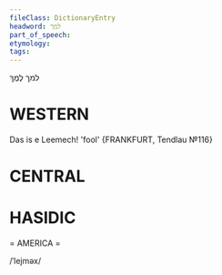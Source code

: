 ```yaml
---
fileClass: DictionaryEntry
headword: למך
part_of_speech: 
etymology: 
tags: 
---
```

למך
לֶמֶךְ

WESTERN
========

Das is e Leemech! 'fool'
{FRANKFURT, Tendlau №116}

CENTRAL
========

HASIDIC
=======
= AMERICA = 

/ˈlejməx/